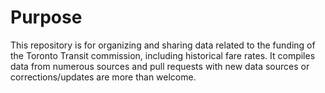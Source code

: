 # Purpose

This repository is for organizing and sharing data related to the funding of the Toronto Transit commission, including historical fare rates. It compiles data from numerous sources and pull requests with new data sources or corrections/updates are more than welcome. 
